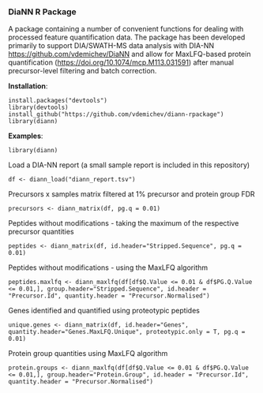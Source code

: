 ### DiaNN R Package
A package containing a number of convenient functions for dealing with processed feature quantification data. The package has been developed primarily to support DIA/SWATH-MS data analysis with DIA-NN https://github.com/vdemichev/DiaNN and allow for MaxLFQ-based protein quantification (https://doi.org/10.1074/mcp.M113.031591) after manual precursor-level filtering and batch correction.

**Installation**:
```
install.packages("devtools")
library(devtools)
install_github("https://github.com/vdemichev/diann-rpackage")
library(diann)
```

**Examples**:   
```
library(diann)
```
Load a DIA-NN report (a small sample report is included in this repository)
```
df <- diann_load("diann_report.tsv")
```
Precursors x samples matrix filtered at 1% precursor and protein group FDR
```
precursors <- diann_matrix(df, pg.q = 0.01)
```
Peptides without modifications - taking the maximum of the respective precursor quantities
```
peptides <- diann_matrix(df, id.header="Stripped.Sequence", pg.q = 0.01)
```
Peptides without modifications - using the MaxLFQ algorithm
```
peptides.maxlfq <- diann_maxlfq(df[df$Q.Value <= 0.01 & df$PG.Q.Value <= 0.01,], group.header="Stripped.Sequence", id.header = "Precursor.Id", quantity.header = "Precursor.Normalised")
```
Genes identified and quantified using proteotypic peptides
```
unique.genes <- diann_matrix(df, id.header="Genes", quantity.header="Genes.MaxLFQ.Unique", proteotypic.only = T, pg.q = 0.01)
```
Protein group quantities using MaxLFQ algorithm
```
protein.groups <- diann_maxlfq(df[df$Q.Value <= 0.01 & df$PG.Q.Value <= 0.01,], group.header="Protein.Group", id.header = "Precursor.Id", quantity.header = "Precursor.Normalised")
```
